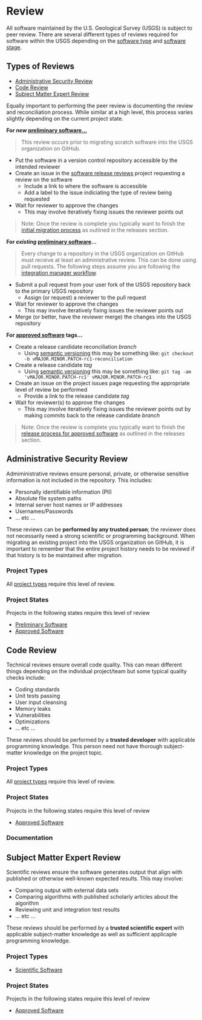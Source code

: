 Review
======

All software maintained by the U.S. Geological Survey (USGS) is subject to
peer review. There are several different types of reviews required for
software within the USGS depending on the [software type][1] and
[software stage][2].

Types of Reviews
----------------
 - [Administrative Security Review](#administrative-security-review)
 - [Code Review](#code-review)
 - [Subject Matter Expert Review](#subject-matter-expert-review)

Equally important to performing the peer review is documenting the review and
reconciliation process. While similar at a high level, this process varies
slightly depending on the current project state.

**For _new_ [preliminary software...][3]**

> This review occurs prior to migrating scratch software into the USGS
> organization on GitHub.

 - Put the software in a version control repository accessible by the intended
   reviewer
 - Create an issue in the [software release reviews][11] project requesting
   a review on the software
   - Include a link to where the software is accessible
   - Add a label to the issue indiciating the type of review being requested
 - Wait for reviewer to approve the changes
   - This may involve iteratively fixing issues the reviewer points out

> Note: Once the review is complete you typically want to finish the
> [initial migration process][4] as outlined in the releases section.

**For _existing_ [preliminary software][3]...**

> Every change to a repository in the USGS organization on GitHub must receive
> at least an administrative review. This can be done using pull requests. The
> following steps assume you are following the
> [integration manager workflow][5].

 - Submit a pull request from your user fork of the USGS repository back to
   the primary USGS repository
   - Assign (or request) a reviewer to the pull request
 - Wait for reviewer to approve the changes
   - This may involve iteratively fixing issues the reviewer points out
 - Merge (or better, have the reviewer merge) the changes into the USGS
   repository

**For [approved software][6] tags...**

 - Create a release candidate reconciliation _branch_
   - Using [semantic versioning][7] this may be something like:
     `git checkout -b vMAJOR.MINOR.PATCH-rc1-reconciliation`
 - Create a release candidate _tag_
   - Using [semantic versioning][7] this may be something like:
     `git tag -am 'vMAJOR.MINOR.PATCH-rc1' vMAJOR.MINOR.PATCH-rc1`
 - Create an issue on the project issues page requesting the appropriate level
   of review be performed
   - Provide a link to the release candidate _tag_
 - Wait for reviewer(s) to approve the changes
   - This may involve iteratively fixing issues the reviewer points out by
     making commits back to the release candidate _branch_

> Note: Once the review is complete you typically want to finish the
> [release process for approved software][8] as outlined in the releases
> section.


Administrative Security Review
------------------------------

Admiministrative reviews ensure personal, private, or otherwise sensitive
information is not included in the repository. This includes:

 - Personally identifiable information (PII)
 - Absolute file system paths
 - Internal server host names or IP addresses
 - Usernames/Passwords
 - ... etc ...

These reviews can be **performed by any trusted person**; the reviewer does
not necessarily need a strong scientific or programming background. When
migrating an existing project into the USGS organization on GitHub, it is
important to remember that the entire project history needs to be reviewd if
that history is to be maintained after migration.

### Project Types

All [project types][1] require this level of review.

### Project States

Projects in the following states require this level of review

 - [Preliminary Software][9]
 - [Approved Software][6]


Code Review
-----------

Technical reviews ensure overall code quality. This can mean different
things depending on the individual project/team but some typical quality
checks include:

 - Coding standards
 - Unit tests passing
 - User input cleansing
 - Memory leaks
 - Vulnerabilities
 - Optimizations
 - ... etc ...

These reviews should be performed by a **trusted developer** with applicable
programming knowledge. This person need not have thorough subject-matter
knowledge on the project topic.

### Project Types

All [project types][1] require this level of review.

### Project States

Projects in the following states require this level of review

 - [Approved Software][6]

### Documentation


Subject Matter Expert Review
----------------------------

Scientific reviews ensure the software generates output that align with
published or otherwise well-known expected results. This may involve:

 - Comparing output with external data sets
 - Comparing algorithms with published scholarly articles about the algorithm
 - Reviewing unit and integration test results
 - ... etc ...

These reviews should be performed by a **trusted scientific expert** with
applicable subject-matter knowledge as well as sufficient applicaple
programming knowledge.

### Project Types

 - [Scientific Software][10]

### Project States

Projects in the following states require this level of review

 - [Approved Software][6]



[1]: ./types.md
[2]: ./stages.md
[3]: ./stages.md#preliminary-software
[4]: ./releases.md#preliminary-software-initial-migration
[5]: https://git-scm.com/book/en/v2/Distributed-Git-Distributed-Workflows#_integration_manager
[6]: ./stages.md#approved-software
[7]: http://semver.org/
[8]: ./releases.md#approved-software-release
[9]: ./stages.md#preliminary-software
[10]: ./types.md#scientific-software
[11]: https://code.usgs.gov/software-release/reviews/issues/new

